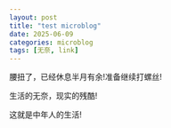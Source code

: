 ```yaml
---
layout: post
title: "test microblog"
date: 2025-06-09
categories: microblog
tags: [无奈, link]
---
```



腰扭了，已经休息半月有余!准备继续打螺丝!

生活的无奈，现实的残酷!

这就是中年人的生活!
